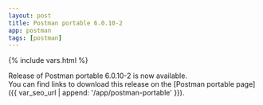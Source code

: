 ```yaml
---
layout: post
title: Postman portable 6.0.10-2
app: postman
tags: [postman]
---
```

{% include vars.html %}

Release of Postman portable 6.0.10-2 is now available.<br />
You can find links to download this release on the [Postman portable page]({{ var_seo_url | append: '/app/postman-portable' }}).